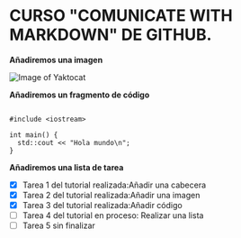 # CURSO "COMUNICATE WITH MARKDOWN" DE GITHUB.

**Añadiremos una imagen**

![Image of Yaktocat](https://octodex.github.com/images/yaktocat.png)

**Añadiremos un fragmento de código**

``` 

#include <iostream>

int main() {
  std::cout << "Hola mundo\n";
}

```

**Añadiremos una lista de tarea**

- [x] Tarea 1 del tutorial realizada:Añadir una cabecera
- [x] Tarea 2 del tutorial realizada:Añadir una imagen
- [x] Tarea 3 del tutorial realizada:Añadir código
- [ ] Tarea 4 del tutorial en proceso: Realizar una lista
- [ ] Tarea 5 sin finalizar 

